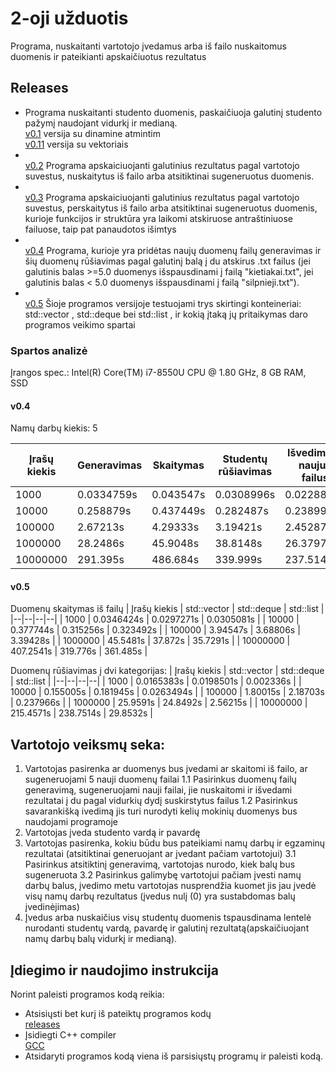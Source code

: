 # 2-oji užduotis
Programa, nuskaitanti vartotojo įvedamus arba iš failo nuskaitomus duomenis ir pateikianti apskaičiuotus rezultatus

## Releases
* Programa nuskaitanti studento duomenis, paskaičiuoja galutinį studento pažymį naudojant vidurkį ir medianą.
 <br />[v0.1](https://github.com/gabrielyyytte/2uzd/releases/tag/v0.1) versija su dinamine atmintim
 <br />[v0.11](https://github.com/gabrielyyytte/2uzd/releases/tag/v0.11) versija su vektoriais
* <br />[v0.2](https://github.com/gabrielyyytte/2uzd/releases/tag/v0.2geras) Programa apskaiciuojanti galutinius rezultatus pagal vartotojo suvestus, nuskaitytus iš failo arba atsitiktinai sugeneruotus duomenis.
*  <br />[v0.3](https://github.com/gabrielyyytte/2uzd/releases/tag/v0.3) Programa apskaiciuojanti galutinius rezultatus pagal vartotojo suvestus, perskaitytus iš failo arba atsitiktinai sugeneruotus duomenis, kurioje funkcijos ir struktūra yra laikomi atskiruose antraštiniuose failuose, taip pat panaudotos išimtys
*  <br />[v0.4](https://github.com/gabrielyyytte/2uzd/releases/tag/v0.4) Programa, kurioje yra pridėtas naujų duomenų failų generavimas ir šių duomenų rūšiavimas pagal galutinį balą į du atskirus .txt failus (jei galutinis balas >=5.0 duomenys išspausdinami į failą "kietiakai.txt", jei galutinis balas < 5.0 duomenys išspausdinami į failą "silpnieji.txt"). 
*  <br /> [v0.5](https://github.com/gabrielyyytte/2uzd/releases/tag/v0.5) Šioje programos versijoje testuojami trys skirtingi konteineriai: std::vector <Student>, std::deque <Student> bei std::list <Student>, ir kokią įtaką jų pritaikymas daro programos veikimo spartai
 
### Spartos analizė
Įrangos spec.: Intel(R) Core(TM) i7-8550U CPU @ 1.80 GHz, 8 GB RAM, SSD
#### v0.4
Namų darbų kiekis: 5

| Įrašų kiekis | Generavimas | Skaitymas | Studentų rūšiavimas | Išvedimas į naujus failus| 
|--|--|--|--|--|
| 1000 | 0.0334759s | 0.043547s | 0.0308996s | 0.0228836s |
| 10000 | 0.258879s | 0.437449s | 0.282487s | 0.23899s |
| 100000 | 2.67213s  | 4.29333s | 3.19421s | 2.45287s | 
| 1000000 | 28.2486s | 45.9048s | 38.8148s | 26.3797s |
| 10000000 | 291.395s | 486.684s | 339.999s | 237.5145s | 

#### v0.5
Duomenų skaitymas iš failų
| Įrašų kiekis | std::vector | std::deque | std::list |
|--|--|--|--|
| 1000 | 0.0346424s | 0.0297271s | 0.0305081s | 
| 10000 | 0.377744s | 0.315256s | 0.323492s |
| 100000 | 3.94547s  | 3.68806s | 3.39428s | 
| 1000000 | 45.5481s | 37.872s | 35.7291s | 
| 10000000 | 407.2541s | 319.776s | 361.485s |


 Duomenų rūšiavimas į dvi kategorijas:
| Įrašų kiekis | std::vector | std::deque | std::list |
|--|--|--|--|
| 1000 | 0.0165383s | 0.0198501s | 0.002336s |
| 10000 | 0.155005s | 0.181945s | 0.0263494s |
| 100000 |  1.80015s  | 2.18703s | 0.237966s |
| 1000000 | 25.9591s | 24.8492s | 2.56215s | 
| 10000000 | 215.4571s | 238.7514s | 29.8532s |
 
## Vartotojo veiksmų seka:

1.  Vartotojas pasirenka ar duomenys bus įvedami ar skaitomi iš failo, ar sugeneruojami 5 nauji duomenų failai
1.1 Pasirinkus duomenų failų generavimą, sugeneruojami nauji failai, jie nuskaitomi ir išvedami rezultatai į du pagal vidurkių dydį suskirstytus failus
1.2 Pasirinkus savarankišką ivedimą jis turi nurodyti kelių mokinių duomenys bus naudojami programoje
2.  Vartotojas įveda studento vardą ir pavardę
3.  Vartotojas pasirenka, kokiu būdu bus pateikiami namų darbų ir egzaminų rezultatai (atsitiktinai generuojant ar įvedant pačiam vartotojui)
3.1 Pasirinkus atsitiktinį generavimą, vartotojas nurodo, kiek balų bus sugeneruota
3.2 Pasirinkus galimybę vartotojui pačiam įvesti namų darbų balus, įvedimo metu vartotojas nusprendžia kuomet jis jau įvedė visų namų darbų rezultatus (įvedus nulį (0) yra sustabdomas balų įvedinėjimas)
4. Įvedus arba nuskaičius visų studentų duomenis tspausdinama lentelė nurodanti studentų vardą, pavardę ir galutinį rezultatą(apskaičiuojant namų darbų balų vidurkį ir medianą).
 
## Įdiegimo ir naudojimo instrukcija 
Norint paleisti programos kodą reikia:
* Atsisiųsti bet kurį iš pateiktų programos kodų
  <br />[releases](https://github.com/gabrielyyytte/2uzd/releases)
* Įsidiegti C++ compiler
  <br />[GCC](https://gcc.gnu.org/)
* Atsidaryti programos kodą viena iš parsisiųstų programų ir paleisti kodą.

